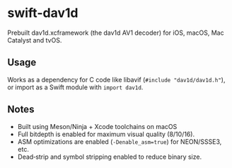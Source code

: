 # swift-dav1d
Prebuilt dav1d.xcframework (the dav1d AV1 decoder) for iOS, macOS, Mac Catalyst and tvOS.

## Usage

Works as a dependency for C code like libavif (`#include "dav1d/dav1d.h"`), or import as a Swift module with `import dav1d`.

## Notes
- Built using Meson/Ninja + Xcode toolchains on macOS
- Full bitdepth is enabled for maximum visual quality (8/10/16).  
- ASM optimizations are enabled (`-Denable_asm=true`) for NEON/SSSE3, etc.
- Dead‑strip and symbol stripping enabled to reduce binary size. 
